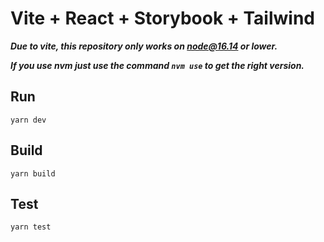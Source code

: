 # Vite + React + Storybook + Tailwind

***Due to vite, this repository only works on node@16.14 or lower.***

***If you use nvm just use the command ```nvm use``` to get the right version.***

## Run

```shell
yarn dev
```

## Build

```shell
yarn build
```

## Test
```shell
yarn test
```

